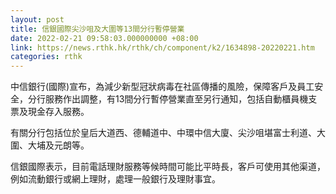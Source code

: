```yaml
---
layout: post
title: 信銀國際尖沙咀及大圍等13間分行暫停營業
date: 2022-02-21 09:58:03.000000000 +08:00
link: https://news.rthk.hk/rthk/ch/component/k2/1634898-20220221.htm
categories: rthk
---
```


中信銀行(國際)宣布，為減少新型冠狀病毒在社區傳播的風險，保障客戶及員工安全，分行服務作出調整，有13間分行暫停營業直至另行通知，包括自動櫃員機支票及現金存入服務。

有關分行包括位於皇后大道西、德輔道中、中環中信大廈、尖沙咀堪富士利道、大圍、大埔及元朗等。

信銀國際表示，目前電話理財服務等候時間可能比平時長，客戶可使用其他渠道，例如流動銀行或網上理財，處理一般銀行及理財事宜。
